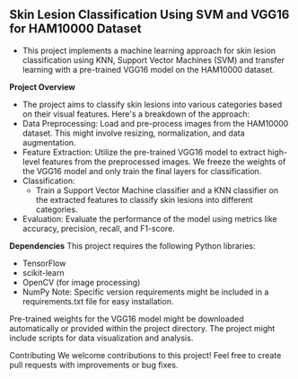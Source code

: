 
## Skin Lesion Classification Using SVM and VGG16 for HAM10000 Dataset
- This project implements a machine learning approach for skin lesion classification using KNN,  Support Vector Machines (SVM) and transfer learning with a pre-trained VGG16 model on the HAM10000 dataset.

**Project Overview**
- The project aims to classify skin lesions into various categories based on their visual features. Here's a breakdown of the approach:
- Data Preprocessing: Load and pre-process images from the HAM10000 dataset. This might involve resizing, normalization, and data augmentation.
- Feature Extraction: Utilize the pre-trained VGG16 model to extract high-level features from the preprocessed images. We freeze the weights of the VGG16 model and only train the final layers for classification.
- Classification:
  - Train a Support Vector Machine classifier and a KNN classifier on the extracted features to classify skin lesions into different categories.
- Evaluation: Evaluate the performance of the model using metrics like accuracy, precision, recall, and F1-score.

**Dependencies**
This project requires the following Python libraries:
- TensorFlow
- scikit-learn
- OpenCV (for image processing)
- NumPy
Note: Specific version requirements might be included in a requirements.txt file for easy installation.


Pre-trained weights for the VGG16 model might be downloaded automatically or provided within the project directory.
The project might include scripts for data visualization and analysis.

Contributing
We welcome contributions to this project! Feel free to create pull requests with improvements or bug fixes.
